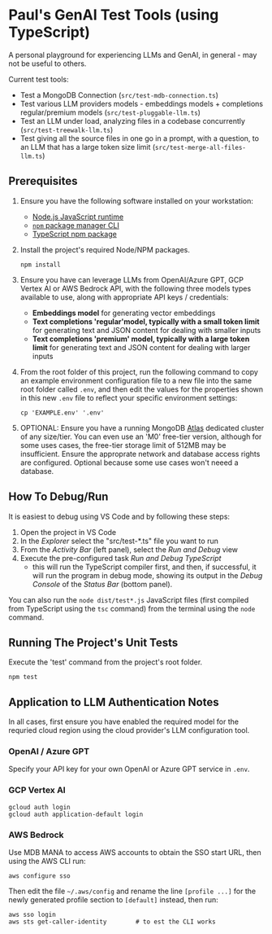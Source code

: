 # Paul's GenAI Test Tools (using TypeScript)

A personal playground for experiencing LLMs and GenAI, in general - may not be useful to others. 

Current test tools:

* Test a MongoDB Connection (`src/test-mdb-connection.ts`)
* Test various LLM providers models - embeddings models + completions regular/premium models (`src/test-pluggable-llm.ts`)
* Test an LLM under load, analyzing files in a codebase concurrently (`src/test-treewalk-llm.ts`)
* Test giving all the source files in one go in a prompt, with a question, to an LLM that has a large token size limit (`src/test-merge-all-files-llm.ts`)


## Prerequisites

1. Ensure you have the following software installed on your workstation:

    - [Node.js JavaScript runtime](https://nodejs.dev/en/download/package-manager/)
    - [`npm` package manager CLI](https://docs.npmjs.com/downloading-and-installing-node-js-and-npm)
    - [TypeScript npm package](https://www.npmjs.com/package/typescript)
  
1. Install the project's required Node/NPM packages. 

    ```console
    npm install
    ```

1. Ensure you have can leverage LLMs from OpenAI/Azure GPT, GCP Vertex AI or AWS Bedrock API, with the following three models types available to use, along with appropriate API keys / credentials:

    -  __Embeddings model__ for generating vector embeddings 
    -  __Text completions 'regular'model, typically with a small token limit__ for generating text and JSON content for dealing with smaller inputs 
    -  __Text completions 'premium' model, typically with a large token limit__ for generating text and JSON content for dealing with larger inputs 

1. From the root folder of this project, run the following command to copy an example environment configuration file to a new file into the same root folder called `.env`, and then edit the values for the properties shown in this new `.env` file to reflect your specific environment settings:

    ```console
    cp 'EXAMPLE.env' '.env'
    ```

1. OPTIONAL: Ensure you have a running MongoDB [Atlas](https://www.mongodb.com/atlas) dedicated cluster of any size/tier. You can even use an 'M0' free-tier version, although for some uses cases, the free-tier storage limit of 512MB may be insufficient. Ensure the approprate network and database access rights are configured. Optional because some use cases won't neeed a database. 


## How To Debug/Run

It is easiest to debug using VS Code and by following these steps:

1. Open the project in VS Code
1. In the _Explorer_ select the "src/test-*.ts" file you want to run
1. From the _Activity Bar_ (left panel), select the _Run and Debug_ view
1. Execute the pre-configured task _Run and Debug TypeScript_
    - this will run the TypeScript compiler first, and then, if successful, it will run the program in debug mode, showing its output in the _Debug Console_ of the _Status Bar_ (bottom panel). 

You can also run the `node dist/test*.js` JavaScript files (first compiled from TypeScript using the `tsc` command) from the terminal using the `node` command.


## Running The Project's Unit Tests

Execute the 'test' command from the project's root folder.

  ```console
  npm test
  ```


## Application to LLM Authentication Notes

In all cases, first ensure you have enabled the required model for the requried cloud region using the cloud provider's LLM configuration tool.

### OpenAI / Azure GPT

Specify your API key for your own OpenAI or Azure GPT service in `.env`.


### GCP Vertex AI

```console
gcloud auth login
gcloud auth application-default login
```

### AWS Bedrock

Use MDB MANA to access AWS accounts to obtain the SSO start URL, then using the AWS CLI run:

```console
aws configure sso
```

Then edit the file `~/.aws/config` and rename the line `[profile ...]` for the newly generated profile section to `[default]` instead, then run:

``` console
aws sso login
aws sts get-caller-identity        # to est the CLI works
```
